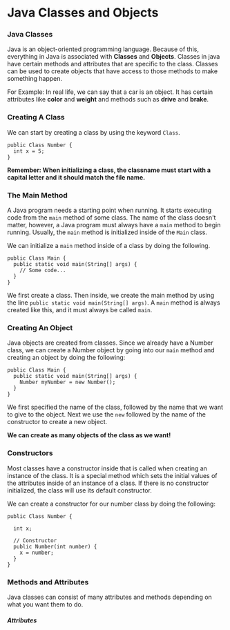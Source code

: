 # Java Classes and Objects

### Java Classes

Java is an object-oriented programming language. Because of this, everything in Java is associated with **Classes** and **Objects**.
Classes in java have certain methods and attributes that are specific to the class. Classes can be used to create objects that have access to those methods to make something happen. 

For Example: In real life, we can say that a car is an object. It has certain attributes like **color** and **weight** and methods such as **drive** and **brake**.

### Creating A Class

We can start by creating a class by using the keyword `Class`.

```
public Class Number {
  int x = 5;
}
```

****Remember: When initializing a class, the classname must start with a capital letter and it should match the file name.****

### The Main Method

A Java program needs a starting point when running. It starts executing code from the `main` method of some class. The name of the class doesn't matter, however, a Java program must always have a `main` method to begin running. Usually, the `main` method is initialized inside of the `Main` class.

We can initialize a `main` method inside of a class by doing the following.

```
public Class Main {
  public static void main(String[] args) {
    // Some code...
  }
}
```

We first create a class. Then inside, we create the main method by using the line `public static void main(String[] args)`. A `main` method is always created like this, and it must always be called `main`.

### Creating An Object

Java objects are created from classes. Since we already have a Number class, we can create a Number object by going into our `main` method and creating an object by doing the following:

```
public Class Main {
  public static void main(String[] args) {
    Number myNumber = new Number();
  }
}
```

We first specified the name of the class, followed by the name that we want to give to the object. Next we use the `new` followed by the name of the constructor to create a new object. 

****We can create as many objects of the class as we want!****


### Constructors

Most classes have a constructor inside that is called when creating an instance of the class.  It is a special method which sets the initial values of the attributes inside of an instance of a class. If there is no constructor initialized, the class will use its default constructor.

We can create a constructor for our number class by doing the following:
```
public Class Number {
  
  int x;

  // Constructor
  public Number(int number) {
    x = number;
  }
}
```

### Methods and Attributes

Java classes can consist of many attributes and methods depending on what you want them to do.

##### Attributes
